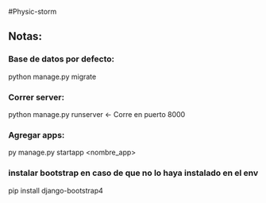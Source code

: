 #Physic-storm

## Notas:

### Base de datos por defecto: 

python manage.py migrate

### Correr server:

python manage.py runserver <- Corre en puerto 8000

### Agregar apps:

py manage.py startapp <nombre_app>

### instalar bootstrap en caso de que no lo haya instalado en el env

pip install django-bootstrap4
